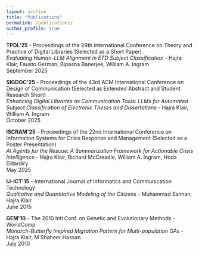 ```yaml
---
layout: archive
title: "Publications"
permalink: /publications/
author_profile: true
---
```


**TPDL'25** - Proceedings of the 29th International Conference on Theory and Practice of Digital Libraries (Selected as a Short Paper)  
*Evaluating Human-LLM Alignment in ETD Subject Classification* - Hajra Klair, Fausto German, Bipasha Banerjee, William A. Ingram  
September 2025

**SIGDOC'25** - Proceedings of the 43rd ACM International Conference on Design of Communication (Selected as Extended Abstract and Student Research Short)  
*Enhancing Digital Libraries as Communication Tools: LLMs for Automated Subject Classification of Electronic Theses and Dissertations* - Hajra Klair, William A. Ingram  
October 2025

**ISCRAM'25** - Proceedings of the 22nd International Conference on Information Systems for Crisis Response and Management (Selected as a Poster Presentation)  
*AI Agents for the Rescue: A Summarization Framework for Actionable Crisis Intelligence* - Hajra Klair, Richard McCreadie, William A. Ingram, Hoda Eldardiry  
May 2025

**IJ-ICT'15** - International Journal of Informatics and Communication Technology  
*Qualitative and Quantitative Modeling of the Citizens* - Muhammad Salman, Hajra Klair  
June 2015

**GEM'10** - The 2010 Intl Conf. on Genetic and Evolutionary Methods - WorldComp  
*Monarch-Butterfly Inspired Migration Pattern for Multi-population GAs* - Hajra Klair, M Shaheer Hassan  
July 2010
